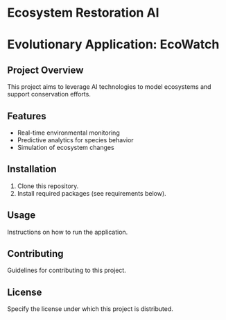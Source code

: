 # Ecosystem Restoration AI
# Evolutionary Application: EcoWatch


## Project Overview
This project aims to leverage AI technologies to model ecosystems and support conservation efforts.

## Features
- Real-time environmental monitoring
- Predictive analytics for species behavior
- Simulation of ecosystem changes

## Installation
1. Clone this repository.
2. Install required packages (see requirements below).

## Usage
Instructions on how to run the application.

## Contributing
Guidelines for contributing to this project.

## License
Specify the license under which this project is distributed.